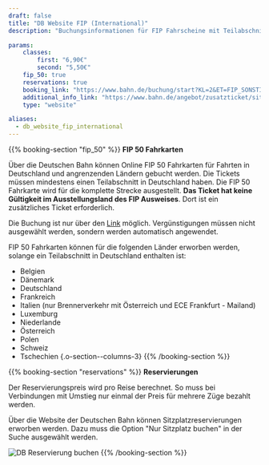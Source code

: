 ```yaml
---
draft: false
title: "DB Website FIP (International)"
description: "Buchungsinformationen für FIP Fahrscheine mit Teilabschnitt in Deutschland."

params:
    classes:
        first: "6,90€"
        second: "5,50€"
    fip_50: true
    reservations: true
    booking_link: "https://www.bahn.de/buchung/start?KL=2&ET=FIP_SONSTIGE"
    additional_info_link: "https://www.bahn.de/angebot/zusatzticket/sitzplatzreservierung"
    type: "website"

aliases:
  - db_website_fip_international
---
```


{{% booking-section "fip_50" %}}
**FIP 50 Fahrkarten**

Über die Deutschen Bahn können Online FIP 50 Fahrkarten für Fahrten in Deutschland und angrenzenden Ländern gebucht werden. Die Tickets müssen mindestens einen Teilabschnitt in Deutschland haben. Die FIP 50 Fahrkarte wird für die komplette Strecke ausgestellt. **Das Ticket hat keine Gültigkeit im Ausstellungsland des FIP Ausweises**. Dort ist ein zusätzliches Ticket erforderlich.

Die Buchung ist nur über den [Link](https://www.bahn.de/buchung/start?KL=2&ET=FIP_SONSTIGE) möglich. Vergünstigungen müssen nicht ausgewählt werden, sondern werden automatisch angewendet.

FIP 50 Fahrkarten können für die folgenden Länder erworben werden, solange ein Teilabschnitt in Deutschland enthalten ist:

- Belgien
- Dänemark
- Deutschland
- Frankreich
- Italien (nur Brennerverkehr mit Österreich und ECE Frankfurt - Mailand)
- Luxemburg
- Niederlande
- Österreich
- Polen
- Schweiz
- Tschechien
{.o-section--columns-3}
{{% /booking-section %}}

{{% booking-section "reservations" %}}
**Reservierungen**

Der Reservierungspreis wird pro Reise berechnet. So muss bei Verbindungen mit Umstieg nur einmal der Preis für mehrere Züge bezahlt werden.

Über die Website der Deutschen Bahn können Sitzplatzreservierungen erworben werden. Dazu muss die Option "Nur Sitzplatz buchen" in der Suche ausgewählt werden.

![DB Reservierung buchen](db_reservation.webp)
{{% /booking-section %}}
